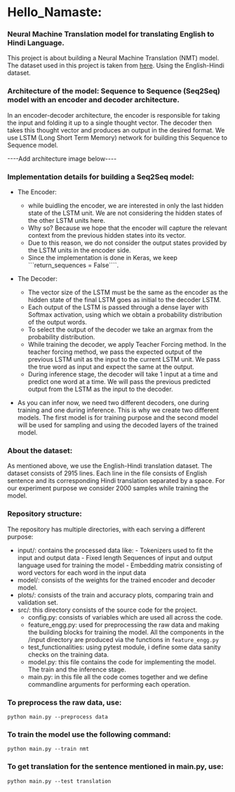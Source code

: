 # Hello_Namaste:
### Neural Machine Translation model for translating English to Hindi Language.

This project is about building a Neural Machine Translation (NMT) model. The dataset used in this project is taken from [here](http://www.manythings.org/anki/).
Using the English-Hindi dataset.

### Architecture of the model: Sequence to Sequence (Seq2Seq) model with an encoder and decoder architecture.
In an encoder-decoder architecture, the encoder is responsible for taking the input and folding it up to a single thought vector. The decoder then takes this thought vector and produces an output in the desired format. We use LSTM (Long Short Term Memory) network for building this Sequence to Sequence model.

----Add architecture image below----

### Implementation details for building a Seq2Seq model:

* The Encoder: 
  - while buidling the encoder, we are interested in only the last hidden state of the LSTM unit. We are not considering the hidden states of the other LSTM units here.
  - Why so? Because we hope that the encoder will capture the relevant context from the previous hidden states into its vector.
  - Due to this reason, we do not consider the output states provided by the LSTM units in the encoder side.
  - Since the implementation is done in Keras, we keep ```return_sequences = False````.
  
* The Decoder:
  - The vector size of the LSTM must be the same as the encoder as the hidden state of the final LSTM goes as initial to the decoder LSTM.
  - Each output of the LSTM is passed through a dense layer with Softmax activation, using which we obtain a probability distribution of the output words.
  - To select the output of the decoder we take an argmax from the probability distribution.
  - While training the decoder, we apply Teacher Forcing method. In the teacher forcing method, we pass the expected output of the previous LSTM unit as the input to the current LSTM unit. We pass the true word as input and expect the same at the output.
  - During inference stage, the decoder will take 1 input at a time and predict one word at a time. We will pass the previous predicted output from the LSTM as the input to the decoder.

* As you can infer now, we need two different decoders, one during training and one during inference. This is why we create two different models. The first model is for training purpose and the second model will be used for sampling and using the decoded layers of the trained model. 


### About the dataset:

As mentioned above, we use the English-Hindi translation dataset. The dataset consists of 2915 lines. Each line in the file consists of English sentence and its corresponding Hindi translation separated by a <TAB> space. For our experiment purpose we consider 2000 samples while training the model. 
  
### Repository structure:

The repository has multiple directories, with each serving a different purpose:
- input/: contains the processed data like:
        - Tokenizers used to fit the input and output data
        - Fixed length Sequences of input and output language used for training the model
        - Embedding matrix consisting of word vectors for each word in the input data
- model/: consists of the weights for the trained encoder and decoder model.
- plots/: consists of the train and accuracy plots, comparing train and validation set.
- src/: this directory consists of the source code for the project.
    - config.py: consists of variables which are used all across the code.
    - feature_engg.py: used for preprocessing the raw data and making the building blocks for training the model. All the components in the /input directory are produced via the functions in ```feature_engg.py```
    - test_functionalities: using pytest module, i define some data sanity checks on the training data.
    - model.py: this file contains the code for implementing the model. The train and the inference stage.
    - main.py: in this file all the code comes together and we define commandline arguments for performing each operation.
    
### To preprocess the raw data, use:
  ```python main.py --preprocess data```

### To train the model use the following command:
  ```python main.py --train nmt```
  
### To get translation for the sentence mentioned in main.py, use:
  ```python main.py --test translation```
    





